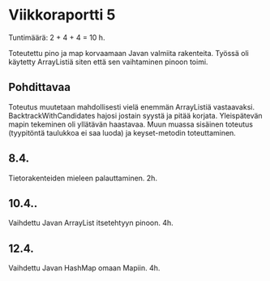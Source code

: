 # Viikkoraportti 5

Tuntimäärä: 2 + 4 + 4 = 10 h.

Toteutettu pino ja map korvaamaan Javan valmiita rakenteita. Työssä oli käytetty ArrayListiä siten että sen vaihtaminen pinoon toimi. 

## Pohdittavaa
Toteutus muutetaan mahdollisesti vielä enemmän ArrayListiä vastaavaksi. BacktrackWithCandidates hajosi jostain syystä ja pitää korjata. Yleispätevän mapin tekeminen oli yllätävän haastavaa. Muun muassa sisäinen toteutus (tyypitöntä taulukkoa ei saa luoda) ja keyset-metodin toteuttaminen.

## 8.4.

Tietorakenteiden mieleen palauttaminen. 2h.

## 10.4..

Vaihdettu Javan ArrayList itsetehtyyn pinoon. 4h.

## 12.4.

Vaihdettu Javan HashMap omaan Mapiin. 4h.
